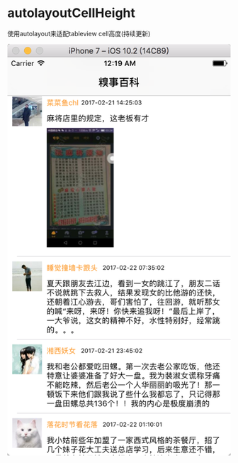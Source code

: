 # autolayoutCellHeight
使用autolayout来适配tableview cell高度(持续更新)


![](https://github.com/sidetlw/autolayoutCellHeight/blob/master/qiushibaike/shot/2.png)
